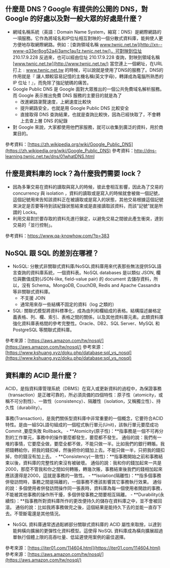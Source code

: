 ## 什麼是 DNS？Google 有提供的公開的 DNS，對 Google 的好處以及對一般大眾的好處是什麼？
- 網域名稱系統（英語：Domain Name System，縮寫：DNS）是網際網路的一項服務。它作為將域名和IP位址相互對映的一個分散式資料庫，能夠使人更方便地存取網際網路。例如：[查詢領域名稱 www.twnic.net.tw](http://xn--www-q33er8og52a4i3amc1au1z.twnic.net.tw/)，可對映到位址 210.17.9.228 反過來，也可以經由位址 210.17.9.228 查詢，對映到領域名稱 [www.twnic.net.tw](http://www.twnic.net.tw/) 當您連上一個網址，在URL打上﹕www.twnic.net.tw 的時候，可以說就是使用了DNS的服務了。DNS的作用就是『 讓人類較容易記憶的主機名稱(英文字母)，轉譯成為電腦所熟悉的 IP 位址！』，而免除了強記號碼的痛苦。
- Google Public DNS 是 Google 面對大眾推出的一個公共免費域名解析服務。而 Google 表示推出免費 DNS 服務的主要目的就是為了
    - 改進網路瀏覽速度，上網速度比較快
    - 提升網路安全，也就是用 Google Public DNS 比較安全
    - 直接取得 DNS 查詢結果，也就是查詢比較快，因為已經快取了，不會轉上去查上層 DNS 的紀錄
- 對 Google 來說，大家都使用他們家服務，就可以收集到廣泛的資料，用於商業目的。

參考資料：[https://zh.wikipedia.org/wiki/Google_Public_DNS](https://zh.wikipedia.org/wiki/Google_Public_DNS)
參考資料：http://dns-learning.twnic.net.tw/dns/01whatDNS.html

## 什麼是資料庫的 lock？為什麼我們需要 lock？
- 因為多筆交易在資料的讀取與寫入的時候，彼此會相互影響，因此為了交易的 concurrency 與 isolation ，資料的讀取或是寫入的時候就會被做一個記號，這個記號用來告知該資料正在被讀取或是寫入的狀態，其他交易根據這個記號來決定是否要等待到該紀錄狀態結束或是直接讀取該資料，而該”記號”就是所謂的 Locks。
- 利用交易對於要存取的資料先進行鎖定，以避免交易之間彼此產生衝突，達到交易的「並行控制」。

參考資料：https://www.qa-knowhow.com/?p=383

## NoSQL 跟 SQL 的差別在哪裡？
- NoSQL: 分散式非關聯式資料庫/NoSQL資料庫用來代表那些無法提供SQL語言查詢的資料庫系統，一個資料表。NoSQL databases 是以類似 JSON, 欄位與數值成對(JSON-like, field-value pair) 的 document 去儲存資料，所以，沒有 Schema。MongoDB, CouchDB, Redis and Apache Cassandra 等非關聯式資料庫。
    - 不支援 JOIN
    - 通常用來存一些結構不固定的資料（log 之類的）
- SQL: 關聯式模型將資料標準化，成為由列和欄組成的表格。結構描述嚴格定義表格、列、欄、索引、表格之間的關係，以及其他資料庫元素。此類資料庫強化資料庫表格間的參考完整性。Oracle、DB2、SQL Server、MySQL 和 PostgreSQL 等關聯式資料庫。

參考來源：[https://aws.amazon.com/tw/nosql/](https://aws.amazon.com/tw/nosql/)
參考來源：[https://www.kshuang.xyz/doku.php/database:sql_vs_nosql](https://www.kshuang.xyz/doku.php/database:sql_vs_nosql)

## 資料庫的 ACID 是什麼？
ACID，是指資料庫管理系統（DBMS）在寫入或更新資料的過程中，為保證事務（transaction）是正確可靠的，所必須具備的四個特性：原子性（atomicity，或稱不可分割性）、一致性（consistency）、隔離性（isolation，又稱獨立性）、持久性（durability）。

事務(Transaction)，是我們關係型資料庫中非常重要的一個概念，它要符合ACID特性。是由一組SQL語句組成的一個程式執行單元(Unit)，該執行單元要麼成功 Commit ,要麼失敗 Rollback。
    - **Atomicity(原子性)：**指事務是一個不可再分割的工作單元，事務中的操作要麼都發生，要麼都不發生。 通俗的說：我們有一堆的事情，它要麼全做，要麼全都不做，不能只做一半。比如我們的銀行轉賬。我把錢轉給你，把我的錢扣掉，然後把你的錢加上去。不能只做一半，只把我的錢扣掉，你的錢沒有加上去。
    - **Consistency(一致性)：**指事務開始之前和事務結束以後，資料庫的完整性約束沒有被破壞。 通俗的說：我和你的錢加起來一共是2000，那麼不管我和你之間如何轉賬，轉幾次賬，事務結束後我們的錢相加起來應該還得是2000，這就是事務的一致性。
    - **Isolation(隔離性)：**指多個事務併發訪問時，事務之間是隔離的，一個事務不應該影響其它事務執行效果。 通俗的說：多個使用者併發訪問操作同一張表時，資料庫為每一個使用者開啟的事務，不能被其他事務的操作所干擾，多個併發事務之間要相互隔離。
    - **Durability(永續性)：**指事務所對資料庫所作的更改便持久的儲存在資料庫之中，並不會被回滾。 通俗的說：比如我將事務做完之後，這個結果是能持久下去的並能一直存下去。不管斷電還是其他情況。

- NoSQL 資料庫通常透過鬆綁部分關聯式資料庫的 ACID 屬性來取捨，以達到能夠橫向擴展的更彈性化資料模型。這使得 NoSQL 資料庫成為橫向擴展超過單執行個體上限的高吞吐量、低延遲使用案例的最佳選擇。

參考來源：[https://iter01.com/114604.html](https://iter01.com/114604.html)
參考來源：[https://aws.amazon.com/tw/nosql/](https://aws.amazon.com/tw/nosql/)